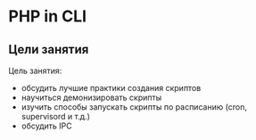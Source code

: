 # PHP in CLI 
## Цели занятия
Цель занятия:
* обсудить лучшие практики создания скриптов
* научиться демонизировать скрипты
* изучить способы запускать скрипты по расписанию (cron, supervisord и т.д.)
* обсудить IPC